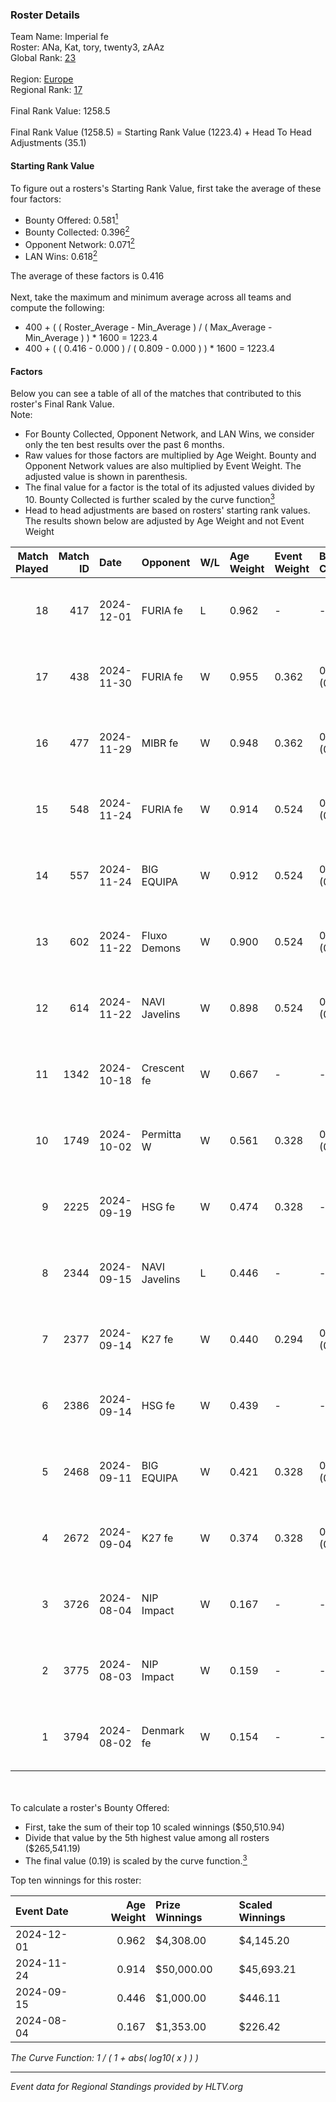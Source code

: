 ### Roster Details<br />
Team Name: Imperial fe<br />
Roster: ANa, Kat, tory, twenty3, zAAz<br />
Global Rank: [23](../../standings_global_2025_01_06.md)<br />
<br />
Region: [Europe]( ../../standings_europe_2025_01_06.md)<br />
Regional Rank: [17]( ../../standings_europe_2025_01_06.md)<br />
<br />
Final Rank Value:  1258.5<br />
<br />
Final Rank Value (1258.5) = Starting Rank Value (1223.4) + Head To Head Adjustments (35.1)<br />

#### Starting Rank Value<br />
To figure out a rosters's Starting Rank Value, first take the average of these four factors:<br />
- Bounty Offered: 0.581[<sup>1</sup>](#table2)
- Bounty Collected: 0.396[<sup>2</sup>](#table1)
- Opponent Network: 0.071[<sup>2</sup>](#table1)
- LAN Wins: 0.618[<sup>2</sup>](#table1)

The average of these factors is 0.416<br />
<br />
Next, take the maximum and minimum average across all teams and compute the following:<br />
- 400 + ( ( Roster_Average - Min_Average ) / ( Max_Average - Min_Average ) ) * 1600 = 1223.4
- 400 + ( ( 0.416 - 0.000 ) / ( 0.809 - 0.000 ) ) * 1600 = 1223.4


#### Factors<br />
Below you can see a table of all of the matches that contributed to this roster's Final Rank Value.<br />
Note:<br />

- For Bounty Collected, Opponent Network, and LAN Wins, we consider only the ten best results over the past 6 months.
- Raw values for those factors are multiplied by Age Weight. Bounty and Opponent Network values are also multiplied by Event Weight. The adjusted value is shown in parenthesis.
- The final value for a factor is the total of its adjusted values divided by 10. Bounty Collected is further scaled by the curve function[<sup>3</sup>](#curveFunction)
- Head to head adjustments are based on rosters' starting rank values. The results shown below are adjusted by Age Weight and not Event Weight
<span id="table1"></span><br />


| Match Played | Match ID | Date       | Opponent      | W/L | Age Weight | Event Weight | Bounty Collected | Opponent Network | LAN Wins  | H2H Adj. | Roster                        |
| -: | -: | :- | :- | :- | :- | :- | :- | :- | :- | -: | :- |
|           18 |      417 | 2024-12-01 | FURIA fe      | L   | 0.962      | -            | -                | -                | -         |   -15.89 | ANa, Kat, tory, twenty3, zAAz |
|           17 |      438 | 2024-11-30 | FURIA fe      | W   | 0.955      | 0.362        | 0.140 (0.048)    | 0.336 (0.116)    | 1 (0.955) |    14.16 | ANa, Kat, tory, twenty3, zAAz |
|           16 |      477 | 2024-11-29 | MIBR fe       | W   | 0.948      | 0.362        | 0.011 (0.004)    | 0.118 (0.041)    | 1 (0.948) |     1.36 | ANa, Kat, tory, twenty3, zAAz |
|           15 |      548 | 2024-11-24 | FURIA fe      | W   | 0.914      | 0.524        | 0.140 (0.067)    | 0.336 (0.161)    | 1 (0.914) |    14.67 | ANa, Kat, tory, twenty3, zAAz |
|           14 |      557 | 2024-11-24 | BIG EQUIPA    | W   | 0.912      | 0.524        | 0.045 (0.021)    | 0.132 (0.063)    | 1 (0.912) |     3.19 | ANa, Kat, tory, twenty3, zAAz |
|           13 |      602 | 2024-11-22 | Fluxo Demons  | W   | 0.900      | 0.524        | 0.036 (0.017)    | 0.184 (0.087)    | 1 (0.900) |     3.04 | ANa, Kat, tory, twenty3, zAAz |
|           12 |      614 | 2024-11-22 | NAVI Javelins | W   | 0.898      | 0.524        | 0.273 (0.128)    | 0.379 (0.178)    | 1 (0.898) |    14.22 | ANa, Kat, tory, twenty3, zAAz |
|           11 |     1342 | 2024-10-18 | Crescent fe   | W   | 0.667      | -            | -                | -                | 0 (0.000) |     0.78 | ANa, Kat, tory, twenty3, zAAz |
|           10 |     1749 | 2024-10-02 | Permitta W    | W   | 0.561      | 0.328        | 0.006 (0.001)    | -                | 0 (0.000) |     0.68 | ANa, Kat, tory, twenty3, zAAz |
|            9 |     2225 | 2024-09-19 | HSG fe        | W   | 0.474      | 0.328        | -                | 0.070 (0.011)    | 0 (0.000) |     0.67 | ANa, Kat, tory, twenty3, zAAz |
|            8 |     2344 | 2024-09-15 | NAVI Javelins | L   | 0.446      | -            | -                | -                | -         |    -6.83 | ANa, Kat, tory, twenty3, zAAz |
|            7 |     2377 | 2024-09-14 | K27 fe        | W   | 0.440      | 0.294        | 0.015 (0.002)    | 0.133 (0.017)    | 0 (0.000) |     0.95 | ANa, Kat, tory, twenty3, zAAz |
|            6 |     2386 | 2024-09-14 | HSG fe        | W   | 0.439      | -            | -                | -                | -         |     0.61 | ANa, Kat, tory, twenty3, zAAz |
|            5 |     2468 | 2024-09-11 | BIG EQUIPA    | W   | 0.421      | 0.328        | 0.045 (0.006)    | 0.132 (0.018)    | -         |     1.51 | ANa, Kat, tory, twenty3, zAAz |
|            4 |     2672 | 2024-09-04 | K27 fe        | W   | 0.374      | 0.328        | 0.015 (0.002)    | 0.133 (0.016)    | -         |     0.77 | ANa, Kat, tory, twenty3, zAAz |
|            3 |     3726 | 2024-08-04 | NIP Impact    | W   | 0.167      | -            | -                | -                | -         |     0.45 | ANa, Kat, tory, twenty3, zAAz |
|            2 |     3775 | 2024-08-03 | NIP Impact    | W   | 0.159      | -            | -                | -                | -         |     0.42 | ANa, Kat, tory, twenty3, zAAz |
|            1 |     3794 | 2024-08-02 | Denmark fe    | W   | 0.154      | -            | -                | -                | -         |     0.36 | ANa, Kat, tory, twenty3, zAAz |

<br />
<span id="table2"></span><br />
To calculate a roster's Bounty Offered:<br />

- First, take the sum of their top 10 scaled winnings ($50,510.94)
- Divide that value by the 5th highest value among all rosters ($265,541.19)
- The final value (0.19) is scaled by the curve function.[<sup>3</sup>](#curveFunction)

Top ten winnings for this roster:<br />

| Event Date | Age Weight | Prize Winnings | Scaled Winnings |
| :- | -: | :- | :- |
| 2024-12-01 |      0.962 | $4,308.00      | $4,145.20       |
| 2024-11-24 |      0.914 | $50,000.00     | $45,693.21      |
| 2024-09-15 |      0.446 | $1,000.00      | $446.11         |
| 2024-08-04 |      0.167 | $1,353.00      | $226.42         |


<span id="curveFunction"></span>_The Curve Function: 1 / ( 1 + abs( log10( x ) ) )_<br />

---
_Event data for Regional Standings provided by HLTV.org_<br />
